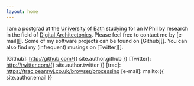 ```yaml
---
layout: home
---
```


I am a postgrad  at the [University of Bath][1] studying for an MPhil by research in the field of [Digital Architectonics][2].  Please feel free to contact me by [e-mail][].  Some of my software projects can be found on [Github][].  You can also find my (infrequent) musings on [Twitter][].


[1]: http://bath.ac.uk
[2]: http://people.bath.ac.uk/ps281/teaching/digital_architectonics/
[Github]: http://github.com/{{ site.author.github }}
[Twitter]: http://twitter.com/{{ site.author.twitter }}
[trac]: https://trac.pearswj.co.uk/browser/processing
[e-mail]: mailto:{{ site.author.email }}
